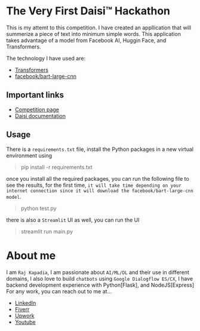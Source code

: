 # The Very First Daisi™ Hackathon
This is my attemt to this competition. I have created an appllication that will summerize a piece of text into minimum simple words. This application takes advantage of a model from Facebook AI, Huggin Face, and Transformers.

The technology I have used are:
* [Transformers](https://github.com/huggingface/transformers)
* [facebook/bart-large-cnn](https://huggingface.co/facebook/bart-large-cnn)

## Important links
* [Competition page](https://www.hackerearth.com/challenges/hackathon/the-very-first-daisitm-hackathon/)
* [Daisi documentation](https://doc.daisi.io/)

## Usage
There is a `requirements.txt` file, install the Python packages in a new virtual environment using

> pip install -r requirements.txt

once you install all the required packages, you can run the following file to see the results, for the first time, `it will take time depending on your internet connection since it will download the facebook/bart-large-cnn model`.

> python test.py

there is also a `Streamlit` UI as well, you can run the UI

> streamlit run main.py

# About me

I am `Raj Kapadia`, I am passionate about `AI/ML/DL` and their use in different domains, I also love to build `chatbots` using `Google Dialogflow ES/CX`, I have backend development experience with Python[Flask], and NodeJS[Express] For any work, you can reach out to me at...

* [LinkedIn](https://www.linkedin.com/in/rajkkapadia/)
* [Fiverr](https://www.fiverr.com/rajkkapadia​)
* [Upwork](https://www.upwork.com/freelancers/~0176aeacfcff7f1fc2)
* [Youtube](https://www.youtube.com/channel/UCOT01XvBSj12xQsANtTeAcQ)